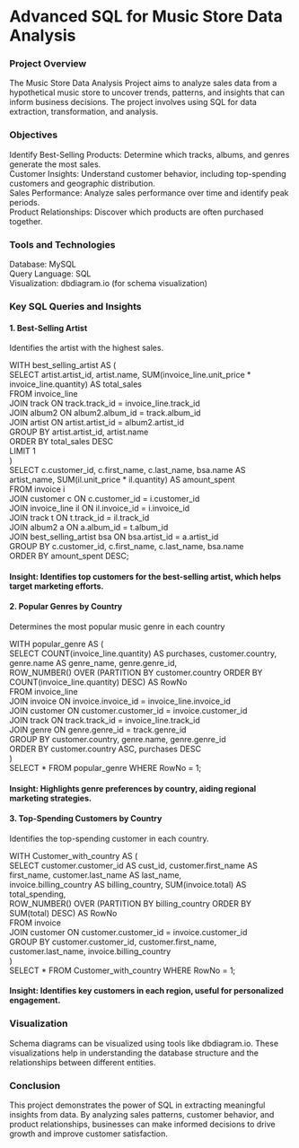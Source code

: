 # Advanced SQL for Music Store Data Analysis

### Project Overview
The Music Store Data Analysis Project aims to analyze sales data from a hypothetical music store to uncover trends, patterns, and insights that can inform business decisions. The project involves using SQL for data extraction, transformation, and analysis.

### Objectives
Identify Best-Selling Products: Determine which tracks, albums, and genres generate the most sales.<br>
Customer Insights: Understand customer behavior, including top-spending customers and geographic distribution.<br>
Sales Performance: Analyze sales performance over time and identify peak periods.<br>
Product Relationships: Discover which products are often purchased together.

### Tools and Technologies
Database: MySQL <br>
Query Language: SQL <br>
Visualization: dbdiagram.io (for schema visualization)

### Key SQL Queries and Insights
#### 1. Best-Selling Artist
Identifies the artist with the highest sales. <br>

WITH best_selling_artist AS ( <br>
    SELECT artist.artist_id, artist.name, SUM(invoice_line.unit_price * invoice_line.quantity) AS total_sales <br>
    FROM invoice_line <br>
    JOIN track ON track.track_id = invoice_line.track_id <br>
    JOIN album2 ON album2.album_id = track.album_id  <br>
    JOIN artist ON artist.artist_id = album2.artist_id <br>
    GROUP BY artist.artist_id, artist.name <br>
    ORDER BY total_sales DESC <br>
    LIMIT 1 <br>
) <br>
SELECT c.customer_id, c.first_name, c.last_name, bsa.name AS artist_name, SUM(il.unit_price * il.quantity) AS amount_spent <br>
FROM invoice i <br>
JOIN customer c ON c.customer_id = i.customer_id <br>
JOIN invoice_line il ON il.invoice_id = i.invoice_id <br>
JOIN track t ON t.track_id = il.track_id <br>
JOIN album2 a ON a.album_id = t.album_id <br>
JOIN best_selling_artist bsa ON bsa.artist_id = a.artist_id <br>
GROUP BY c.customer_id, c.first_name, c.last_name, bsa.name <br>
ORDER BY amount_spent DESC;

#### Insight: Identifies top customers for the best-selling artist, which helps target marketing efforts.

#### 2. Popular Genres by Country
Determines the most popular music genre in each country <br>

WITH popular_genre AS ( <br>
    SELECT COUNT(invoice_line.quantity) AS purchases, customer.country, genre.name AS genre_name, genre.genre_id, <br>
    ROW_NUMBER() OVER (PARTITION BY customer.country ORDER BY COUNT(invoice_line.quantity) DESC) AS RowNo <br>
    FROM invoice_line <br>
    JOIN invoice ON invoice.invoice_id = invoice_line.invoice_id <br>
    JOIN customer ON customer.customer_id = invoice.customer_id <br>
    JOIN track ON track.track_id = invoice_line.track_id <br>
    JOIN genre ON genre.genre_id = track.genre_id <br>
    GROUP BY customer.country, genre.name, genre.genre_id <br>
    ORDER BY customer.country ASC, purchases DESC <br>
) <br>
SELECT * FROM popular_genre WHERE RowNo = 1;

#### Insight: Highlights genre preferences by country, aiding regional marketing strategies.

#### 3. Top-Spending Customers by Country
Identifies the top-spending customer in each country. <br>

WITH Customer_with_country AS ( <br>
    SELECT customer.customer_id AS cust_id, customer.first_name AS first_name, customer.last_name AS last_name, <br>
           invoice.billing_country AS billing_country, SUM(invoice.total) AS total_spending, <br>
           ROW_NUMBER() OVER (PARTITION BY billing_country ORDER BY SUM(total) DESC) AS RowNo <br>
    FROM invoice <br>
    JOIN customer ON customer.customer_id = invoice.customer_id <br>
    GROUP BY customer.customer_id, customer.first_name, customer.last_name, invoice.billing_country <br>
) <br>
SELECT * FROM Customer_with_country WHERE RowNo = 1;

#### Insight: Identifies key customers in each region, useful for personalized engagement.

### Visualization
Schema diagrams can be visualized using tools like dbdiagram.io. These visualizations help in understanding the database structure and the relationships between different entities.

### Conclusion
This project demonstrates the power of SQL in extracting meaningful insights from data. By analyzing sales patterns, customer behavior, and product relationships, businesses can make informed decisions to drive growth and improve customer satisfaction.
